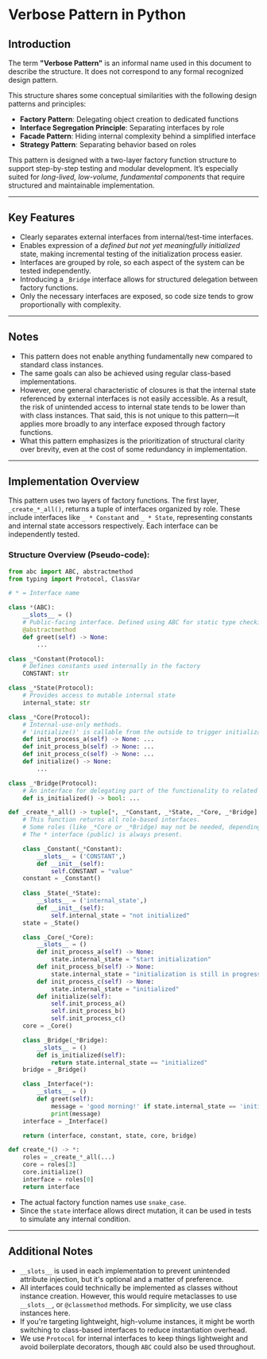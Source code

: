 # Verbose Pattern in Python

## Introduction

The term **"Verbose Pattern"** is an informal name used in this document to describe the structure. It does not correspond to any formal recognized design pattern.

This structure shares some conceptual similarities with the following design patterns and principles:

* **Factory Pattern**: Delegating object creation to dedicated functions
* **Interface Segregation Principle**: Separating interfaces by role
* **Facade Pattern**: Hiding internal complexity behind a simplified interface
* **Strategy Pattern**: Separating behavior based on roles

This pattern is designed with a two-layer factory function structure to support step-by-step testing and modular development. It’s especially suited for *long-lived, low-volume, fundamental components* that require structured and maintainable implementation.

---

## Key Features

* Clearly separates external interfaces from internal/test-time interfaces.
* Enables expression of a *defined but not yet meaningfully initialized* state, making incremental testing of the initialization process easier.
* Interfaces are grouped by role, so each aspect of the system can be tested independently.
* Introducing a `_Bridge` interface allows for structured delegation between factory functions.
* Only the necessary interfaces are exposed, so code size tends to grow proportionally with complexity.

---

## Notes

* This pattern does not enable anything fundamentally new compared to standard class instances.
* The same goals can also be achieved using regular class-based implementations.
* However, one general characteristic of closures is that the internal state referenced by external interfaces is not easily accessible. As a result, the risk of unintended access to internal state tends to be lower than with class instances. That said, this is not unique to this pattern—it applies more broadly to any interface exposed through factory functions.
* What this pattern emphasizes is the prioritization of structural clarity over brevity, even at the cost of some redundancy in implementation.

---

## Implementation Overview

This pattern uses two layers of factory functions. The first layer, `_create_*_all()`, returns a tuple of interfaces organized by role.
These include interfaces like `_ * Constant` and `_ * State`, representing constants and internal state accessors respectively.
Each interface can be independently tested.

### Structure Overview (Pseudo-code):

```python
from abc import ABC, abstractmethod
from typing import Protocol, ClassVar

# * = Interface name

class *(ABC):
    __slots__ = ()
    # Public-facing interface. Defined using ABC for static type checking.
    @abstractmethod
    def greet(self) -> None:
        ...

class _*Constant(Protocol):
    # Defines constants used internally in the factory
    CONSTANT: str

class _*State(Protocol):
    # Provides access to mutable internal state
    internal_state: str

class _*Core(Protocol):
    # Internal-use-only methods. 
    # 'initialize()' is callable from the outside to trigger initialization.
    def init_process_a(self) -> None: ...
    def init_process_b(self) -> None: ...
    def init_process_c(self) -> None: ...
    def initialize() -> None:
        ...

class _*Bridge(Protocol):
    # An interface for delegating part of the functionality to related entities
    def is_initialized() -> bool: ...

def _create_*_all() -> tuple[*, _*Constant, _*State, _*Core, _*Bridge]:
    # This function returns all role-based interfaces.
    # Some roles (like _*Core or _*Bridge) may not be needed, depending on the use case.
    # The * interface (public) is always present.

    class _Constant(_*Constant):
        __slots__ = ('CONSTANT',)
        def __init__(self):
            self.CONSTANT = "value"
    constant = _Constant()
    
    class _State(_*State):
        __slots__ = ('internal_state',)
        def __init__(self):
            self.internal_state = "not initialized"
    state = _State()

    class _Core(_*Core):
        __slots__ = ()
        def init_process_a(self) -> None:
            state.internal_state = "start initialization"
        def init_process_b(self) -> None:
            state.internal_state = "initialization is still in progress"
        def init_process_c(self) -> None:
            state.internal_state = "initialized"
        def initialize(self):
            self.init_process_a()
            self.init_process_b()
            self.init_process_c()
    core = _Core()

    class _Bridge(_*Bridge):
        __slots__ = ()
        def is_initialized(self):
            return state.internal_state == "initialized"
    bridge = _Bridge()

    class _Interface(*):
        __slots__ = ()
        def greet(self):
            message = 'good morning!' if state.internal_state == 'initialized' else 'zzz...'
            print(message)
    interface = _Interface()

    return (interface, constant, state, core, bridge)

def create_*() -> *:
    roles = _create_*_all(...)
    core = roles[3]
    core.initialize()
    interface = roles[0]
    return interface
```

* The actual factory function names use `snake_case`.
* Since the `state` interface allows direct mutation, it can be used in tests to simulate any internal condition.

---

## Additional Notes

* `__slots__` is used in each implementation to prevent unintended attribute injection, but it's optional and a matter of preference.
* All interfaces could technically be implemented as classes without instance creation. However, this would require metaclasses to use `__slots__`, or `@classmethod` methods. For simplicity, we use class instances here.
* If you're targeting lightweight, high-volume instances, it might be worth switching to class-based interfaces to reduce instantiation overhead.
* We use `Protocol` for internal interfaces to keep things lightweight and avoid boilerplate decorators, though `ABC` could also be used throughout.


